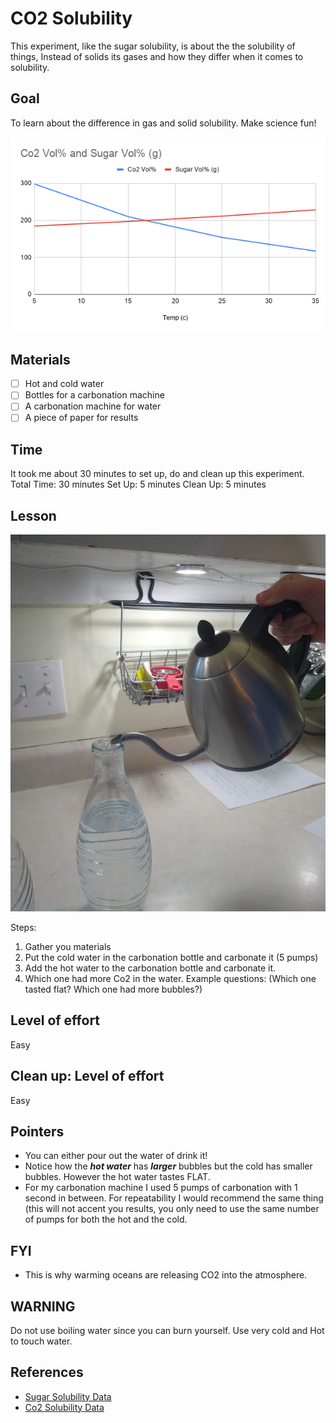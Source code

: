 # CO2 Solubility

This experiment, like the sugar solubility, is about the the solubility of things, Instead of solids its gases and how they differ when it comes to solubility.  

## Goal
To learn about the difference in gas and solid solubility.
Make science fun!

![Image of a chart graphing the co2 and sucrose solubility](/images/ChartCo2andSugar.png)

## Materials

- [ ] Hot and cold water
- [ ] Bottles for a carbonation machine
- [ ] A carbonation machine for water
- [ ] A piece of paper for results

## Time

It took me about 30 minutes to set up, do and clean up this experiment.
Total Time: 30 minutes
Set Up: 5 minutes
Clean Up: 5 minutes

## Lesson

![Image of Bottle filling with hot water](/images/Hotwaterco2experiment.jpg)

Steps:

1. Gather you materials
2. Put the cold water in the carbonation bottle and carbonate it (5 pumps)
3. Add the hot water to the carbonation bottle and carbonate it.
4. Which one had more Co2 in the water. Example questions: (Which one tasted flat? Which one had more bubbles?)


## Level of effort

Easy

## Clean up: Level of effort

Easy

## Pointers

- You can either pour out the water of drink it!
- Notice how the ***hot water*** has ***larger*** bubbles but the cold has smaller bubbles. However the hot water tastes FLAT.
- For my carbonation machine I used 5 pumps of carbonation with 1 second in between. For repeatability I would recommend the same thing (this will not accent you results, you only need to use the same number of pumps for both the hot and the cold.

## FYI

* This is why warming oceans are releasing CO2 into the atmosphere.


## WARNING

Do not use boiling water since you can burn yourself.  Use very cold and Hot to touch water.

## References

- [Sugar Solubility Data ](https://chestofbooks.com/food/science/Experimental-Cookery/The-Solubility-Of-The-Sugars.html#:~:text=Sucrose%20has%20the%20greatest%20solubility,are%20soluble%20in%201%20cc.)
- [Co2 Solubility Data ](https://www.researchgate.net/figure/Solubility-of-CO2-in-distilled-water-in-ppm-as-a-function-of-temperature-and-the_tbl1_226545649)
